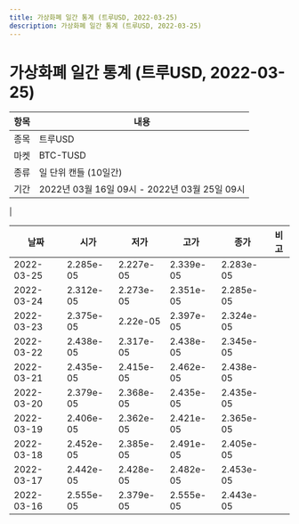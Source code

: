 ```yaml
---
title: 가상화폐 일간 통계 (트루USD, 2022-03-25)
description: 가상화폐 일간 통계 (트루USD, 2022-03-25)
---
```


가상화폐 일간 통계 (트루USD, 2022-03-25)
===

|항목|내용|
|--|--|
|종목|트루USD|
|마켓|BTC-TUSD|
|종류|일 단위 캔들 (10일간)|
|기간|2022년 03월 16일 09시 - 2022년 03월 25일 09시
|

|날짜|시가|저가|고가|종가|비고|
|--|--|--|--|--|--|
|2022-03-25|2.285e-05|2.227e-05|2.339e-05|2.283e-05|    |
|2022-03-24|2.312e-05|2.273e-05|2.351e-05|2.285e-05|    |
|2022-03-23|2.375e-05|2.22e-05|2.397e-05|2.324e-05|    |
|2022-03-22|2.438e-05|2.317e-05|2.438e-05|2.345e-05|    |
|2022-03-21|2.435e-05|2.415e-05|2.462e-05|2.438e-05|    |
|2022-03-20|2.379e-05|2.368e-05|2.435e-05|2.435e-05|    |
|2022-03-19|2.406e-05|2.362e-05|2.421e-05|2.365e-05|    |
|2022-03-18|2.452e-05|2.385e-05|2.491e-05|2.405e-05|    |
|2022-03-17|2.442e-05|2.428e-05|2.482e-05|2.453e-05|    |
|2022-03-16|2.555e-05|2.379e-05|2.555e-05|2.443e-05|    |
